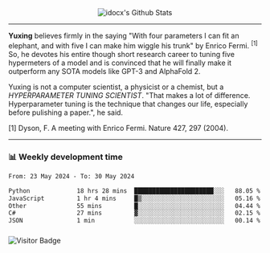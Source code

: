 <div align="center">
    <img align="center" src="https://github-readme-stats.vercel.app/api?username=idocx&show_icons=true&count_private=true&hide_border=true" alt="idocx's Github Stats"></img>
</div>

---

**Yuxing** believes firmly in the saying "With four parameters I can fit an elephant, and with five I can make him wiggle his trunk" by Enrico Fermi. <sup>[1]</sup> So, he devotes his entire though short research career to tuning five hypermeters of a model and is convinced that he will finally make it outperform any SOTA models like GPT-3 and AlphaFold 2.

Yuxing is not a computer scientist, a physicist or a chemist, but a *HYPERPARAMETER TUNING SCIENTIST*. "That makes a lot of difference. Hyperparameter tuning is the technique that changes our life, especially before pulishing a paper.", he said.

[1] Dyson, F. A meeting with Enrico Fermi. Nature 427, 297 (2004).


---

### 📊 Weekly development time
<!--START_SECTION:waka-->

```txt
From: 23 May 2024 - To: 30 May 2024

Python             18 hrs 28 mins  ██████████████████████░░░   88.05 %
JavaScript         1 hr 4 mins     █▒░░░░░░░░░░░░░░░░░░░░░░░   05.16 %
Other              55 mins         █░░░░░░░░░░░░░░░░░░░░░░░░   04.44 %
C#                 27 mins         ▓░░░░░░░░░░░░░░░░░░░░░░░░   02.15 %
JSON               1 min           ░░░░░░░░░░░░░░░░░░░░░░░░░   00.14 %
```

<!--END_SECTION:waka-->

### 

![Visitor Badge](https://visitor-badge.laobi.icu/badge?page_id=idocx.idocx)